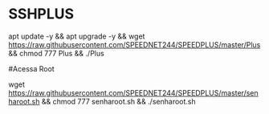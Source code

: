 # SSHPLUS

apt update -y && apt upgrade -y && wget https://raw.githubusercontent.com/SPEEDNET244/SPEEDPLUS/master/Plus && chmod 777 Plus && ./Plus


#Acessa Root

wget https://raw.githubusercontent.com/SPEEDNET244/SPEEDPLUS/master/senharoot.sh && chmod 777 senharoot.sh && ./senharoot.sh
